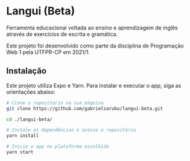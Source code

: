 # Langui (Beta)

Ferramenta educacional voltada ao ensino e aprendizagem de inglês através de exercícios de escrita e gramática.

Este projeto foi desenvolvido como parte da disciplina de Programação Web 1 pela UTFPR-CP em 2021/1.

## Instalação

Este projeto utiliza Expo e Yarn. Para instalar e executar o app, siga as orientações abaixo:

```bash
# Clone o repositório na sua máquina
git clone https://github.com/gabrielsarubo/langui-beta.git

cd ./langui-beta/

# Instale as dependências e acesse o repositório
yarn install

# Inicie o app na plataforma escolhida
yarn start
```
